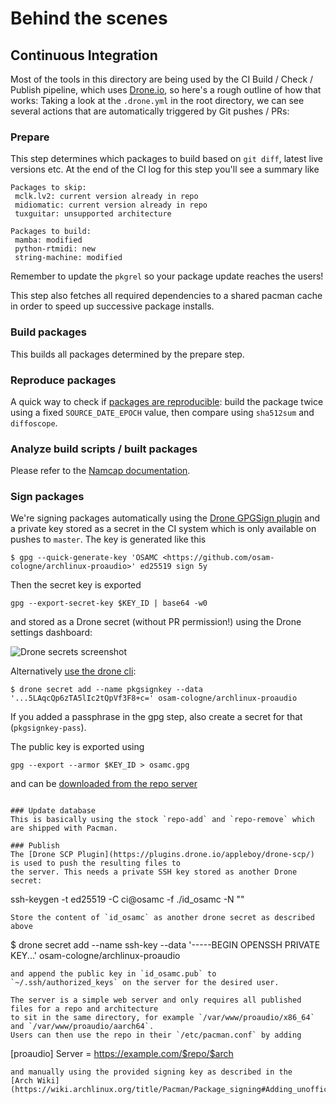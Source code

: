 # Behind the scenes

## Continuous Integration

Most of the tools in this directory are being used by the CI Build / Check / Publish pipeline,
which uses [Drone.io](https://www.drone.io/), so here's a rough outline of how that works:
Taking a look at the `.drone.yml` in the root directory, we can see several actions that are automatically
triggered by Git pushes / PRs:

### Prepare
This step determines which packages to build based on `git diff`, latest live versions etc. At the end of the
CI log for this step you'll see a summary like
```
Packages to skip:
 mclk.lv2: current version already in repo
 midiomatic: current version already in repo
 tuxguitar: unsupported architecture

Packages to build:
 mamba: modified
 python-rtmidi: new
 string-machine: modified
```
Remember to update the `pkgrel` so your package update reaches the users!

This step also fetches all required dependencies to a shared pacman cache in order to speed up successive
package installs.

### Build packages
This builds all packages determined by the prepare step.

### Reproduce packages
A quick way to check if [packages are reproducible](https://wiki.archlinux.org/title/Reproducible_Builds):
build the package twice using a fixed `SOURCE_DATE_EPOCH` value, then compare using `sha512sum` and
`diffoscope`.

### Analyze build scripts / built packages
Please refer to the [Namcap documentation](https://wiki.archlinux.org/title/Namcap).

### Sign packages
We're signing packages automatically using the [Drone GPGSign plugin](https://plugins.drone.io/drone-plugins/drone-gpgsign/)
and a private key stored as a secret in the CI system which is only available on pushes to `master`.
The key is generated like this
```
$ gpg --quick-generate-key 'OSAMC <https://github.com/osam-cologne/archlinux-proaudio>' ed25519 sign 5y
```
Then the secret key is exported
```
gpg --export-secret-key $KEY_ID | base64 -w0
```
and stored as a Drone secret (without PR permission!) using the Drone settings dashboard:

![Drone secrets screenshot](https://user-images.githubusercontent.com/1295945/159436898-1fff2b57-1277-4cbe-92b0-8dbeaf3f6c2b.png)

Alternatively [use the drone cli](https://docs.drone.io/cli/secret/drone-secret-add/):
```
$ drone secret add --name pkgsignkey --data '...5LAqcQp6zTA5lIc2tQpVf3F8+c=' osam-cologne/archlinux-proaudio
```
If you added a passphrase in the gpg step, also create a secret for that (`pkgsignkey-pass`).

The public key is exported using
```
gpg --export --armor $KEY_ID > osamc.gpg
```
and can be [downloaded from the repo server](https://arch.osamc.de/proaudio/osamc.gpg)
```

### Update database
This is basically using the stock `repo-add` and `repo-remove` which are shipped with Pacman.

### Publish
The [Drone SCP Plugin](https://plugins.drone.io/appleboy/drone-scp/) is used to push the resulting files to
the server. This needs a private SSH key stored as another Drone secret:
```
ssh-keygen -t ed25519 -C ci@osamc -f ./id_osamc -N ""
```
Store the content of `id_osamc` as another drone secret as described above
```
$ drone secret add --name ssh-key --data '-----BEGIN OPENSSH PRIVATE KEY...' osam-cologne/archlinux-proaudio
```
and append the public key in `id_osamc.pub` to `~/.ssh/authorized_keys` on the server for the desired user.

The server is a simple web server and only requires all published files for a repo and architecture
to sit in the same directory, for example `/var/www/proaudio/x86_64` and `/var/www/proaudio/aarch64`.
Users can then use the repo in their `/etc/pacman.conf` by adding
```
[proaudio]
Server = https://example.com/$repo/$arch
```
and manually using the provided signing key as described in the
[Arch Wiki](https://wiki.archlinux.org/title/Pacman/Package_signing#Adding_unofficial_keys).
